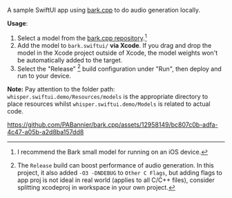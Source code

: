 A sample SwiftUI app using [bark.cpp](https://github.com/PABannier/bark.cpp/) to do audio generation locally.

**Usage**:

1. Select a model from the [bark.cpp repository](https://github.com/PABannier/bark.cpp/tree/master/models).[^1]
2. Add the model to `bark.swiftui/` **via Xcode**. If you drag and drop the model in the Xcode project outside of Xcode, the model weights won't be automatically added to the target.
3. Select the "Release" [^2] build configuration under "Run", then deploy and run to your device.

**Note:** Pay attention to the folder path: `whisper.swiftui.demo/Resources/models` is the appropriate directory to place resources whilst `whisper.swiftui.demo/Models` is related to actual code.

https://github.com/PABannier/bark.cpp/assets/12958149/bc807c0b-adfa-4c47-a05b-a2d8ba157dd8


[^1]: I recommend the Bark small model for running on an iOS device.

[^2]: The `Release` build can boost performance of audio generation. In this project, it also added `-O3 -DNDEBUG` to `Other C Flags`, but adding flags to app proj is not ideal in real world (applies to all C/C++ files), consider splitting xcodeproj in workspace in your own project.

